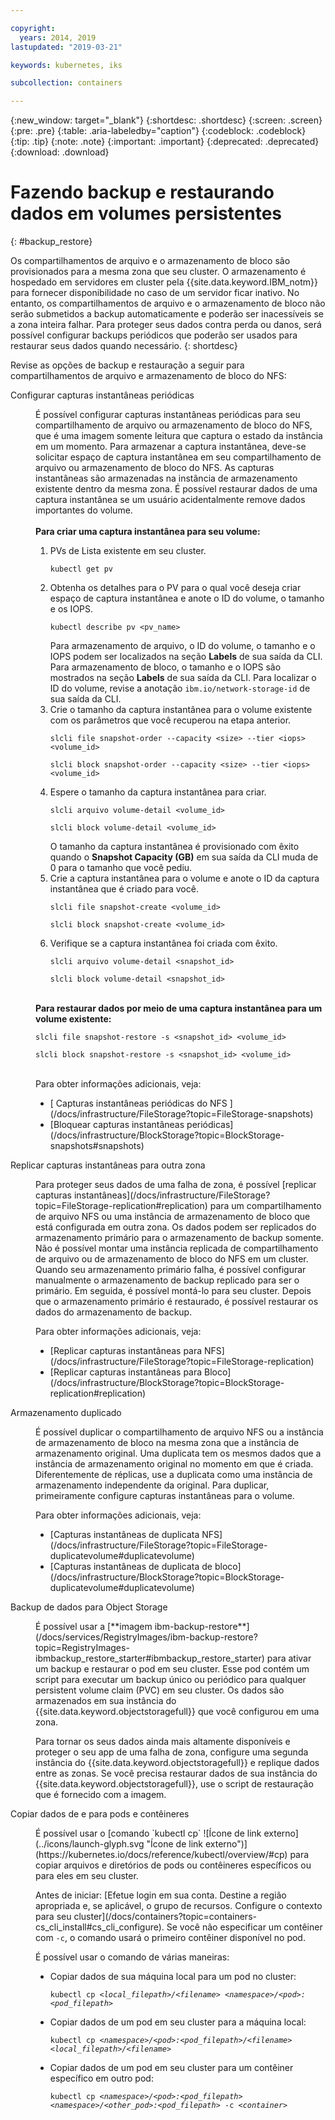 ```yaml
---

copyright:
  years: 2014, 2019
lastupdated: "2019-03-21"

keywords: kubernetes, iks

subcollection: containers

---
```


{:new_window: target="_blank"}
{:shortdesc: .shortdesc}
{:screen: .screen}
{:pre: .pre}
{:table: .aria-labeledby="caption"}
{:codeblock: .codeblock}
{:tip: .tip}
{:note: .note}
{:important: .important}
{:deprecated: .deprecated}
{:download: .download}



# Fazendo backup e restaurando dados em volumes persistentes
{: #backup_restore}

Os compartilhamentos de arquivo e o armazenamento de bloco são provisionados para a mesma zona que seu cluster. O armazenamento é hospedado em servidores em cluster pela {{site.data.keyword.IBM_notm}} para fornecer disponibilidade no caso de um servidor ficar inativo. No entanto, os compartilhamentos de arquivo e o armazenamento de bloco não serão submetidos a backup automaticamente e poderão ser inacessíveis se a zona inteira falhar. Para proteger seus dados contra perda ou danos, será possível configurar backups periódicos que poderão ser usados para restaurar seus dados quando necessário.
{: shortdesc}

Revise as opções de backup e restauração a seguir para compartilhamentos de arquivo e armazenamento de bloco do NFS:

<dl>
  <dt>Configurar capturas instantâneas periódicas</dt>
  <dd><p>É possível configurar capturas instantâneas periódicas para seu compartilhamento de arquivo ou armazenamento de bloco do NFS, que é uma imagem somente leitura que captura o estado da instância em um momento. Para armazenar a captura instantânea, deve-se solicitar espaço de captura instantânea em seu compartilhamento de arquivo ou armazenamento de bloco do NFS. As capturas instantâneas são armazenadas na instância de armazenamento existente dentro da mesma zona. É possível restaurar dados de uma captura instantânea se um usuário acidentalmente remove dados importantes do volume. </br></br> <strong>Para criar uma captura instantânea para seu volume: </strong><ol><li>PVs de Lista existente em seu cluster. <pre class="pre"><code>kubectl get pv</code></pre></li><li>Obtenha os detalhes para o PV para o qual você deseja criar espaço de captura instantânea e anote o ID do volume, o tamanho e os IOPS. <pre class="pre"><code>kubectl describe pv &lt;pv_name&gt;</code></pre> Para armazenamento de arquivo, o ID do volume, o tamanho e o IOPS podem ser localizados na seção <strong>Labels</strong> de sua saída da CLI. Para armazenamento de bloco, o tamanho e o IOPS são mostrados na seção <strong>Labels</strong> de sua saída da CLI. Para localizar o ID do volume, revise a anotação <code>ibm.io/network-storage-id</code> de sua saída da CLI. </li><li>Crie o tamanho da captura instantânea para o volume existente com os parâmetros que você recuperou na etapa anterior. <pre class="pre"><code>slcli file snapshot-order --capacity &lt;size&gt; --tier &lt;iops&gt; &lt;volume_id&gt;</code></pre><pre class="pre"><code>slcli block snapshot-order --capacity &lt;size&gt; --tier &lt;iops&gt; &lt;volume_id&gt;</code></pre></li><li>Espere o tamanho da captura instantânea para criar. <pre class="pre"><code>slcli arquivo volume-detail &lt;volume_id&gt;</code></pre><pre class="pre"><code>slcli block volume-detail &lt;volume_id&gt;</code></pre>O tamanho da captura instantânea é provisionado com êxito quando o <strong>Snapshot Capacity (GB)</strong> em sua saída da CLI muda de 0 para o tamanho que você pediu. </li><li>Crie a captura instantânea para o volume e anote o ID da captura instantânea que é criado para você. <pre class="pre"><code>slcli file snapshot-create &lt;volume_id&gt;</code></pre><pre class="pre"><code>slcli block snapshot-create &lt;volume_id&gt;</code></pre></li><li>Verifique se a captura instantânea foi criada com êxito. <pre class="pre"><code>slcli arquivo volume-detail &lt;snapshot_id&gt;</code></pre><pre class="pre"><code>slcli block volume-detail &lt;snapshot_id&gt;</code></pre></li></ol></br><strong>Para restaurar dados por meio de uma captura instantânea para um volume existente: </strong><pre class="pre"><code>slcli file snapshot-restore -s &lt;snapshot_id&gt; &lt;volume_id&gt;</code></pre><pre class="pre"><code>slcli block snapshot-restore -s &lt;snapshot_id&gt; &lt;volume_id&gt;</code></pre></br>Para obter informações adicionais, veja:<ul><li>[ Capturas instantâneas periódicas do NFS ](/docs/infrastructure/FileStorage?topic=FileStorage-snapshots)</li><li>[Bloquear capturas instantâneas periódicas](/docs/infrastructure/BlockStorage?topic=BlockStorage-snapshots#snapshots)</li></ul></p></dd>
  <dt>Replicar capturas instantâneas para outra zona</dt>
 <dd><p>Para proteger seus dados de uma falha de zona, é possível [replicar capturas instantâneas](/docs/infrastructure/FileStorage?topic=FileStorage-replication#replication) para um compartilhamento de arquivo NFS ou uma instância de armazenamento de bloco que está configurada em outra zona. Os dados podem ser replicados do armazenamento primário para o armazenamento de backup somente. Não é possível montar uma instância replicada de compartilhamento de arquivo ou de armazenamento de bloco do NFS em um cluster. Quando seu armazenamento primário falha, é possível configurar manualmente o armazenamento de backup replicado para ser o primário. Em seguida, é possível montá-lo para seu cluster. Depois que o armazenamento primário é restaurado, é possível restaurar os dados do armazenamento de backup.</p>
 <p>Para obter informações adicionais, veja:<ul><li>[Replicar capturas instantâneas para NFS](/docs/infrastructure/FileStorage?topic=FileStorage-replication)</li><li>[Replicar capturas instantâneas para Bloco](/docs/infrastructure/BlockStorage?topic=BlockStorage-replication#replication)</li></ul></p></dd>
 <dt>Armazenamento duplicado</dt>
 <dd><p>É possível duplicar o compartilhamento de arquivo NFS ou a instância de armazenamento de bloco na mesma zona que a instância de armazenamento original. Uma duplicata tem os mesmos dados que a instância de armazenamento original no momento em que é criada. Diferentemente de réplicas, use a duplicata como uma instância de armazenamento independente da original. Para duplicar, primeiramente configure capturas instantâneas para o volume.</p>
 <p>Para obter informações adicionais, veja:<ul><li>[Capturas instantâneas de duplicata NFS](/docs/infrastructure/FileStorage?topic=FileStorage-duplicatevolume#duplicatevolume)</li><li>[Capturas instantâneas de duplicata de bloco](/docs/infrastructure/BlockStorage?topic=BlockStorage-duplicatevolume#duplicatevolume)</li></ul></p></dd>
  <dt>Backup de dados para Object Storage</dt>
  <dd><p>É possível usar a [**imagem ibm-backup-restore**](/docs/services/RegistryImages/ibm-backup-restore?topic=RegistryImages-ibmbackup_restore_starter#ibmbackup_restore_starter) para ativar um backup e restaurar o pod em seu cluster. Esse pod contém um script para executar um backup único ou periódico para qualquer persistent volume claim (PVC) em seu cluster. Os dados são armazenados em sua instância do {{site.data.keyword.objectstoragefull}} que você configurou em uma zona.</p>
  <p>Para tornar os seus dados ainda mais altamente disponíveis e proteger o seu app de uma falha de zona, configure uma segunda instância do {{site.data.keyword.objectstoragefull}} e replique dados entre as zonas. Se você precisa restaurar dados de sua instância do {{site.data.keyword.objectstoragefull}}, use o script de restauração que é fornecido com a imagem.</p></dd>
<dt>Copiar dados de e para pods e contêineres</dt>
<dd><p>É possível usar o [comando `kubectl cp` ![Ícone de link externo](../icons/launch-glyph.svg "Ícone de link externo")](https://kubernetes.io/docs/reference/kubectl/overview/#cp) para copiar arquivos e diretórios de pods ou contêineres específicos ou para eles em seu cluster.</p>
<p>Antes de iniciar: [Efetue login em sua conta. Destine a região apropriada e, se aplicável, o grupo de recursos. Configure o contexto para seu cluster](/docs/containers?topic=containers-cs_cli_install#cs_cli_configure). Se você não especificar um contêiner com <code>-c</code>, o comando usará o primeiro contêiner disponível no pod.</p>
<p>É possível usar o comando de várias maneiras:</p>
<ul>
<li>Copiar dados de sua máquina local para um pod no cluster: <pre class="pre"><code>kubectl cp <var>&lt;local_filepath&gt;/&lt;filename&gt;</var> <var>&lt;namespace&gt;/&lt;pod&gt;:&lt;pod_filepath&gt;</var></code></pre></li>
<li>Copiar dados de um pod em seu cluster para a máquina local: <pre class="pre"><code>kubectl cp <var>&lt;namespace&gt;/&lt;pod&gt;:&lt;pod_filepath&gt;/&lt;filename&gt;</var> <var>&lt;local_filepath&gt;/&lt;filename&gt;</var></code></pre></li>
<li>Copiar dados de um pod em seu cluster para um contêiner específico em outro pod: <pre class="pre"><code>kubectl cp <var>&lt;namespace&gt;/&lt;pod&gt;:&lt;pod_filepath&gt;</var> <var>&lt;namespace&gt;/&lt;other_pod&gt;:&lt;pod_filepath&gt;</var> -c <var>&lt;container></var></code></pre></li>
</ul></dd>
  </dl>
